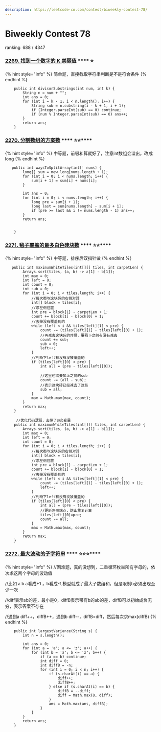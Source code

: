 ```yaml
---
description: https://leetcode-cn.com/contest/biweekly-contest-78/
---
```


# Biweekly Contest 78

ranking: 688 / 4347

### [**2269. 找到一个数字的 K 美丽值**](https://leetcode.cn/problems/find-the-k-beauty-of-a-number/) **** :star:

{% hint style="info" %}
简单题，直接截取字符串判断是不是符合条件
{% endhint %}

```
    public int divisorSubstrings(int num, int k) {
        String n = num + "";
        int ans = 0;
        for (int i = k - 1; i < n.length(); i++) {
            String sub = n.substring(i - k + 1, i + 1);
            if (Integer.parseInt(sub) == 0) continue;
            if (num % Integer.parseInt(sub) == 0) ans++;
        }
        return ans;
    }
```

### [**2270. 分割数组的方案数**](https://leetcode.cn/problems/number-of-ways-to-split-array/) **** :star::star:****

{% hint style="info" %}
中等题，前缀和算就好了，注意int数组会溢出，改成long
{% endhint %}

```
   public int waysToSplitArray(int[] nums) {
        long[] sum = new long[nums.length + 1];
        for (int i = 0; i < nums.length; i++) {
            sum[i + 1] = sum[i] + nums[i];
        }

        int ans = 0;
        for (int i = 0; i < nums.length; i++) {
            long pre = sum[i + 1];
            long last = sum[nums.length] - sum[i + 1];
            if (pre >= last && i != nums.length - 1) ans++;
        }
        return ans;


    }
```

### [**2271. 毯子覆盖的最多白色砖块数**](https://leetcode.cn/problems/maximum-white-tiles-covered-by-a-carpet/) **** :star::star:****

{% hint style="info" %}
中等题，排序后双指针做
{% endhint %}

```
   public int maximumWhiteTiles(int[][] tiles, int carpetLen) {
        Arrays.sort(tiles, (a, b) -> a[1] - b[1]);
        int max = 0;
        int left = 0;
        int count = 0;
        int sub = 0;
        for (int i = 0; i < tiles.length; i++) {
            //每次都与这块砖的右侧对其
            int[] block = tiles[i];
            //求左侧位置
            int pre = block[1] - carpetLen + 1;
            count += block[1] - block[0] + 1;
            //去掉没有覆盖到的
            while (left < i && tiles[left][1] < pre) {
                count -= (tiles[left][1] - tiles[left][0] + 1);
                //再减去这块砖的时候，要看下之前有没有减去
                count += sub;
                sub = 0;
                left++;
            }
            //判断下left有没有没被覆盖的
            if (tiles[left][0] < pre) {
                int all = (pre - tiles[left][0]);

                //这里也需要加上之前的sub
                count -= (all - sub);
                //表示这块砖已经减去了这些
                sub = all;
            }
            max = Math.max(max, count);
        }
        return max;
    }

     //优化代码逻辑，去掉了sub变量
    public int maximumWhiteTiles(int[][] tiles, int carpetLen) {
        Arrays.sort(tiles, (a, b) -> a[1] - b[1]);
        int max = 0;
        int left = 0;
        int count = 0;
        for (int i = 0; i < tiles.length; i++) {
            //每次都与这块砖的右侧对其
            int[] block = tiles[i];
            //求左侧位置
            int pre = block[1] - carpetLen + 1;
            count += block[1] - block[0] + 1;
            //去掉没有覆盖到的
            while (left < i && tiles[left][1] < pre) {
                count -= (tiles[left][1] - tiles[left][0] + 1);
                left++;
            }
            //判断下left有没有没被覆盖的
            if (tiles[left][0] < pre) {
                int all = (pre - tiles[left][0]);
                //更新左侧端点，防止重复计算
                tiles[left][0]=pre;
                count -= all;
            }
            max = Math.max(max, count);
        }
        return max;
    }
```

### [**2272. 最大波动的子字符串**](https://leetcode.cn/problems/substring-with-largest-variance/) **** :star::star::star:****

{% hint style="info" %}
//困难题，真的没想到，二重循环枚举所有字母的，依次求这两个字母的波动值&#x20;

//比如 a b a看成+1 ，b看成-1,模型就成了最大子数组和，但是限制b必须出现至少一次

&#x20;//diff表示ab的差，最小是0，diffB表示带有b的ab的差，diffB可以初始成负无穷，表示答案不存在

&#x20;//遇到a diff++，diffB++，遇到b diff--，diffB=diff，然后每次求max(diffB)
{% endhint %}

```
    public int largestVariance(String s) {
        int n = s.length();

        int ans = 0;
        for (int a = 'a'; a <= 'z'; a++) {
            for (int b = 'a'; b <= 'z'; b++) {
                if (a == b) continue;
                int diff = 0;
                int diffB = -n;
                for (int i = 0; i < n; i++) {
                    if (s.charAt(i) == a) {
                        diff++;
                        diffB++;
                    } else if (s.charAt(i) == b) {
                        diffB = --diff;
                        diff = Math.max(0, diff);
                    }
                    ans = Math.max(ans, diffB);
                }
            }
        }
        return ans;
    }
```

